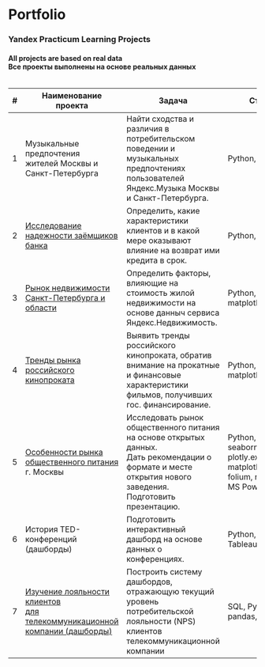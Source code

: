 # Portfolio
### Yandex Practicum Learning Projects
#### All projects are based on real data <br> Все проекты выполнены на основе реальных данных <br><br>


| # |  Наименование проекта                                                                    |    Задача     |    Стек     |
|---|------------------------------------------------------------------------------------------|---------------|-------------|
|1  |<br>Музыкальные предпочтения <br> жителей Москвы и Санкт-Петербурга<br><br>               |Найти сходства и различия в потребительском поведении и музыкальных предпочтениях пользователей Яндекс.Музыка Москвы и Санкт-Петербурга.|Python, pandas|
|2  |<br>[Исследование надежности заёмщиков банка](Yandex-2-Borrower-reliability)<br><br>                                       |Определить, какие характеристики клиентов и в какой мере оказывают влияние на возврат ими кредита в срок.|Python, pandas|
|3  |<br>[Рынок недвижимости Санкт-Петербурга и области](Yandex-3-Real-estate)<br><br>                                 |Определить факторы, влияющие на стоимость жилой недвижимости на основе данныч сервиса Яндекс.Недвижимость.|Python, pandas, matplotlib.pyplot|
|4  |<br>[Тренды рынка российского кинопроката](Yandex-4-Film-distribution)<br><br>                                          |Выявить тренды российского кинопроката, обратив внимание на прокатные и финансовые характеристики фильмов, получивших гос. финансирование.|Python, pandas, matplotlib.pyplot|
|5  |<br>[Особенности рынка общественного питания](Yandex-6-Eateries-in-Moscow) г. Москвы<br><br>                             |Исследовать рынок общественного питания на основе открытых данных.<br>Дать рекомендации о формате и месте открытия нового заведения. Подготовить презентацию.|Python, pandas, seaborn, plotly.express, matplotlib, folium, numpy, MS PowerPoint| 
|6  |<br>История TED-конференций (дашборды)<br><br>                                            |Подготовить интерактивный дашборд на основе данных о конференциях.|Python, pandas, Tableau|
|7  |<br>[Изучение лояльности клиентов <br> для телекоммуникационной компании (дашборды)](Project_8_Net_Promoter_Score_for_Telecom)<br><br>|Построить систему дашбордов, отражающую текущий уровень потребительской лояльности (NPS) клиентов телекоммуникационной компании|SQL, Python, pandas, Tableau|



